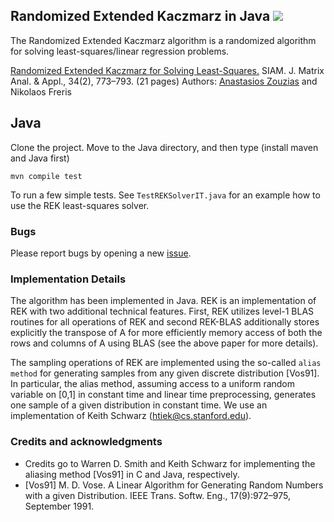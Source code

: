 ## Randomized Extended Kaczmarz in Java <img src="https://travis-ci.org/zouzias/REK-Java.svg?branch=master"/>

The Randomized Extended Kaczmarz algorithm is a randomized algorithm for solving least-squares/linear regression problems.

[Randomized Extended Kaczmarz for Solving Least-Squares.](http://dx.doi.org/10.1137/120889897)
SIAM. J. Matrix Anal. & Appl., 34(2), 773–793. (21 pages) 
Authors: [Anastasios Zouzias](https://github.com/zouzias) and Nikolaos Freris 

## Java

Clone the project. Move to the Java directory, and then type (install maven and Java first)

```
mvn compile test
```

To run a few simple tests. See `TestREKSolverIT.java` for an example how to use the REK least-squares solver.

### Bugs
Please report bugs by opening a new [issue](https://github.com/zouzias/REK-Java/issues/new).

### Implementation Details
The algorithm has been implemented in Java. REK is an implementation of REK with two additional technical features. First, REK utilizes level-1 BLAS routines for all operations of REK and second REK-BLAS additionally stores explicitly the transpose of A for more efficiently memory access of both the rows and columns of A using BLAS (see the above paper for more details). 

The sampling operations of REK are implemented using the so-called `alias method` for generating samples 
from any given discrete distribution [Vos91]. In particular, the alias method, assuming access 
to a uniform random variable on [0,1] in constant time and linear time preprocessing, generates one sample
of a given distribution in constant time. We use an implementation of Keith Schwarz (htiek@cs.stanford.edu).

### Credits and acknowledgments

* Credits go to Warren D. Smith and Keith Schwarz for implementing the aliasing method [Vos91] in C and Java, respectively.
* [Vos91] M. D. Vose. A Linear Algorithm for Generating Random Numbers with a given Distribution. IEEE Trans. Softw. Eng., 17(9):972–975, September 1991.
